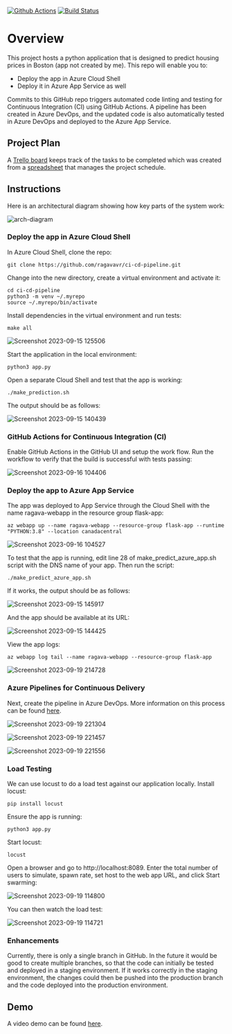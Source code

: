 [![Github Actions](https://github.com/ragavavr/ci-cd-pipeline/actions/workflows/python-app.yml/badge.svg)](https://github.com/ragavavr/ci-cd-pipeline/actions/workflows/python-app.yml)
[![Build Status](https://dev.azure.com/vigneshrsr/python-flask-webapp/_apis/build/status%2Fragavavr.ci-cd-pipeline?branchName=main)](https://dev.azure.com/vigneshrsr/python-flask-webapp/_build/latest?definitionId=9&branchName=main)

# Overview

This project hosts a python application that is designed to predict housing prices in Boston (app not created by me). This repo will enable you to:

* Deploy the app in Azure Cloud Shell
* Deploy it in Azure App Service as well

Commits to this GitHub repo triggers automated code linting and testing for Continuous Integration (CI) using GitHub Actions. A pipeline has been created in Azure DevOps, and the updated code is also automatically tested in Azure DevOps and deployed to the Azure App Service.

## Project Plan
A [Trello board](https://trello.com/b/wibwCRbG/building-a-ci-cd-pipeline) keeps track of the tasks to be completed which was created from a [spreadsheet](https://docs.google.com/spreadsheets/d/1HAEk1q2HCSWkx1qMwjzDKG0kIgvKobVZ/edit#gid=1040777021) that manages the project schedule.

## Instructions
Here is an architectural diagram showing how key parts of the system work:

![arch-diagram](https://github.com/ragavavr/ci-cd-pipeline/assets/127974235/5aa27fef-6de1-44a7-baaf-523030c376c5)

### Deploy the app in Azure Cloud Shell
In Azure Cloud Shell, clone the repo:
```
git clone https://github.com/ragavavr/ci-cd-pipeline.git
```
Change into the new directory, create a virtual environment and activate it:
```
cd ci-cd-pipeline
python3 -m venv ~/.myrepo
source ~/.myrepo/bin/activate
```
Install dependencies in the virtual environment and run tests:
```
make all
```
![Screenshot 2023-09-15 125506](https://github.com/ragavavr/ci-cd-pipeline/assets/127974235/e2866b7f-6cec-4f63-a8f3-e17c8e4c7a65)

Start the application in the local environment:
```
python3 app.py
```
Open a separate Cloud Shell and test that the app is working:
```
./make_prediction.sh
```
The output should be as follows:

![Screenshot 2023-09-15 140439](https://github.com/ragavavr/ci-cd-pipeline/assets/127974235/fde13eb8-30f7-4245-8102-e36661e38547)

### GitHub Actions for Continuous Integration (CI)
Enable GitHub Actions in the GitHub UI and setup the work flow. Run the workflow to verify that the build is successful with tests passing:

![Screenshot 2023-09-16 104406](https://github.com/ragavavr/ci-cd-pipeline/assets/127974235/d7c5bc19-e0f2-4748-b2ce-03bcaae04a8f)

### Deploy the app to Azure App Service
The app was deployed to App Service through the Cloud Shell with the name ragava-webapp in the resource group flask-app:
```
az webapp up --name ragava-webapp --resource-group flask-app --runtime "PYTHON:3.8" --location canadacentral
```
![Screenshot 2023-09-16 104527](https://github.com/ragavavr/ci-cd-pipeline/assets/127974235/65e14aea-2087-45ee-8ca5-a04e8c070cf0)

To test that the app is running, edit line 28 of make_predict_azure_app.sh script with the DNS name of your app. Then run the script:
```
./make_predict_azure_app.sh
```
If it works, the output should be as follows:

![Screenshot 2023-09-15 145917](https://github.com/ragavavr/ci-cd-pipeline/assets/127974235/94b7595d-bbf6-4d61-b2e1-b10ce964b0fa)

And the app should be available at its URL:

![Screenshot 2023-09-15 144425](https://github.com/ragavavr/ci-cd-pipeline/assets/127974235/0e4e2fda-0824-4513-b12a-cd5d386ff91e)

View the app logs:
```
az webapp log tail --name ragava-webapp --resource-group flask-app
```
![Screenshot 2023-09-19 214728](https://github.com/ragavavr/ci-cd-pipeline/assets/127974235/23d8c461-c916-4f9b-afee-f53d8b5e15be)

### Azure Pipelines for Continuous Delivery
Next, create the pipeline in Azure DevOps. More information on this process can be found [here](https://learn.microsoft.com/en-us/azure/devops/pipelines/ecosystems/python-webapp?view=azure-devops&WT.mc_id=udacity_learn-wwl).

![Screenshot 2023-09-19 221304](https://github.com/ragavavr/ci-cd-pipeline/assets/127974235/b459a6ba-d8d4-414f-a2d6-dd432dd6b68f)

![Screenshot 2023-09-19 221457](https://github.com/ragavavr/ci-cd-pipeline/assets/127974235/cc0f68fc-667e-4d6f-838f-728d5a42db54)

![Screenshot 2023-09-19 221556](https://github.com/ragavavr/ci-cd-pipeline/assets/127974235/29b34dc2-b970-4ec5-bb30-00b6a6138bfe)

### Load Testing
We can use locust to do a load test against our application locally. Install locust:
```
pip install locust
```
Ensure the app is running:
```
python3 app.py
```
Start locust:
```
locust
```
Open a browser and go to http://localhost:8089. Enter the total number of users to simulate, spawn rate, set host to the web app URL, and click Start swarming:

![Screenshot 2023-09-19 114800](https://github.com/ragavavr/ci-cd-pipeline/assets/127974235/149f3d4a-c9be-42f9-8c92-f7965133caed)

You can then watch the load test:

![Screenshot 2023-09-19 114721](https://github.com/ragavavr/ci-cd-pipeline/assets/127974235/b0edee93-8818-4bb1-9022-c66071c70bd1)

### Enhancements
Currently, there is only a single branch in GitHub. In the future it would be good to create multiple branches, so that the code can initially be tested and deployed in a staging environment. If it works correctly in the staging environment, the changes could then be pushed into the production branch and the code deployed into the production environment.

## Demo
A video demo can be found [here](https://www.youtube.com/watch?v=sQWyrFV62Sk).















